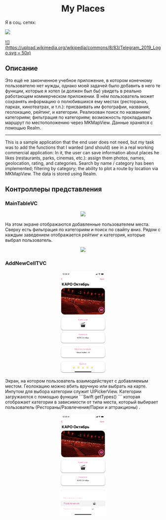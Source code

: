 <h1 align="center">My Places</h1>

Я в соц. сетях:
<p align="center">

[![](https://upload.wikimedia.org/wikipedia/commons/4/4e/VK_Compact_Logo.svg)](https://vk.com/berestnev_v)

[![](https://upload.wikimedia.org/wikipedia/commons/8/83/Telegram_2019_Logo.svg = 50x)](https://t.me/berestnev_v)



</p>
<h2> Описание </h2>

<p align="center">

Это ещё не законченное учебное приложение, в котором конечному пользователю нет нужды, однако моей задачей было добавить в него те функции, которые я хотел (и должен был бы) увидеть в реально работающем коммерческом приложении.
В нём пользователь может сохранять информацию о полюбившихся ему местах (ресторанах, парках, кинотеатрах, и т.п.): присваивать им фотографии, названия, геолокацию, рейтинг, и категории.
Реализован поиск по названиям/категориям; фильтрация по категориям; возможность прокладывать маршрут по местоположению через MKMapView.
Данные хранятся с помощью Realm. 
_______________________________________________________________
This is a sample application that the end user does not need, but my task was to add the functions that I wanted (and should) see in a real working commercial application:
In it, the user can save information about places he likes (restaurants, parks, cinemas, etc.): assign them photos, names, geolocation, rating, and categories.
Search by name / category has been implemented; filtering by category; the ability to plot a route by location via MKMapView.
The data is stored using Realm. 

## Контроллеры представления

### MainTableVC

<p align="center">
<img src="./ReadmeAssets/Main.PNG" width="30%">
</p>

На этом экране отображаются добавленные пользователем места. Сверху есть фильтрация по категориям и поиск по свайпу вниз. Рядом с каждым заведением отображается рейтинг и категория, которые выбрал пользователь.

<p align="center">
<img src="./ReadmeAssets/Search.PNG" width="30%">
</p>


### AddNewCellTVC
<p align="center">
<img src="./ReadmeAssets/AddNewCell.PNG" width="30%">
</p>
Экран, на котором пользователь взаимодействует с добавляемым местом. Геолокацию можно вбить вручную или выбрать на карте. 
Инпутом для выбора категории служит UIPickerView. Категории загружаются с помощью функции 
```Swift
getTypes()
```
которая отображает категории в зависимости от типа места, который выбирает пользователь (Рестораны/Развлечения/Парки и аттракционы) .
<p align="center">
<img src="./ReadmeAssets/KeyboardPickerView.PNG" width="30%">
</p>

